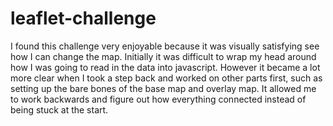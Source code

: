 # leaflet-challenge

I found this challenge very enjoyable because it was visually satisfying see how I can change the map.
Initially it was difficult to wrap my head around how I was going to read in the data into javascript. 
However it became a lot more clear when I took a step back and worked on other parts first, such as setting up the bare bones of the base map and overlay map.
It allowed me to work backwards and figure out how everything connected instead of being stuck at the start.

